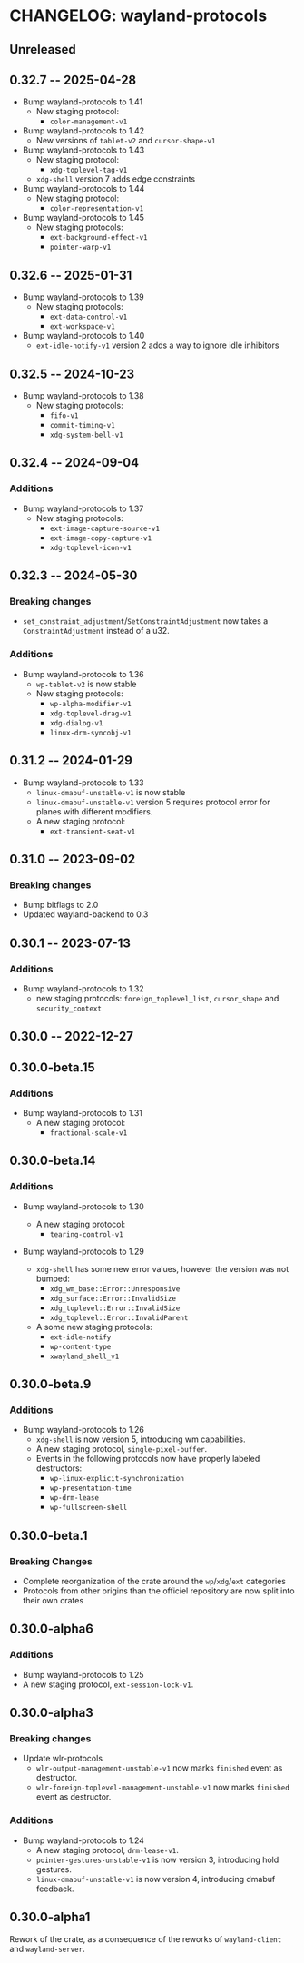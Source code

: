 # CHANGELOG: wayland-protocols

## Unreleased

## 0.32.7 -- 2025-04-28

- Bump wayland-protocols to 1.41
  - New staging protocol:
    * `color-management-v1`
- Bump wayland-protocols to 1.42
  - New versions of `tablet-v2` and `cursor-shape-v1`
- Bump wayland-protocols to 1.43
  - New staging protocol:
    * `xdg-toplevel-tag-v1`
  - `xdg-shell` version 7 adds edge constraints
- Bump wayland-protocols to 1.44
  - New staging protocol:
    * `color-representation-v1`
- Bump wayland-protocols to 1.45
  - New staging protocols:
    * `ext-background-effect-v1`
    * `pointer-warp-v1`

## 0.32.6 -- 2025-01-31

- Bump wayland-protocols to 1.39
  - New staging protocols:
    * `ext-data-control-v1`
    * `ext-workspace-v1`
- Bump wayland-protocols to 1.40
  - `ext-idle-notify-v1` version 2 adds a way to ignore idle inhibitors

## 0.32.5 -- 2024-10-23

- Bump wayland-protocols to 1.38
  - New staging protocols:
    * `fifo-v1`
    * `commit-timing-v1`
    * `xdg-system-bell-v1`

## 0.32.4 -- 2024-09-04

### Additions
- Bump wayland-protocols to 1.37
  - New staging protocols:
    * `ext-image-capture-source-v1`
    * `ext-image-copy-capture-v1`
    * `xdg-toplevel-icon-v1`

## 0.32.3 -- 2024-05-30

### Breaking changes
- `set_constraint_adjustment`/`SetConstraintAdjustment` now takes a `ConstraintAdjustment` instead of a u32.

### Additions

- Bump wayland-protocols to 1.36
  - `wp-tablet-v2` is now stable
  - New staging protocols:
    - `wp-alpha-modifier-v1`
    - `xdg-toplevel-drag-v1`
    - `xdg-dialog-v1`
    - `linux-drm-syncobj-v1`

## 0.31.2 -- 2024-01-29

- Bump wayland-protocols to 1.33
  - `linux-dmabuf-unstable-v1` is now stable
  - `linux-dmabuf-unstable-v1` version 5 requires protocol error for planes with different modifiers.
  - A new staging protocol:
    - `ext-transient-seat-v1`

## 0.31.0 -- 2023-09-02

### Breaking changes

- Bump bitflags to 2.0
- Updated wayland-backend to 0.3

## 0.30.1 -- 2023-07-13

### Additions

- Bump wayland-protocols to 1.32
  - new staging protocols: `foreign_toplevel_list`, `cursor_shape` and `security_context`

## 0.30.0 -- 2022-12-27

## 0.30.0-beta.15

### Additions

- Bump wayland-protocols to 1.31
  - A new staging protocol:
    - `fractional-scale-v1`

## 0.30.0-beta.14

### Additions

- Bump wayland-protocols to 1.30
  - A new staging protocol:
    - `tearing-control-v1`

- Bump wayland-protocols to 1.29
  - `xdg-shell` has some new error values, however the version was not bumped:
    - `xdg_wm_base::Error::Unresponsive`
    - `xdg_surface::Error::InvalidSize`
    - `xdg_toplevel::Error::InvalidSize`
    - `xdg_toplevel::Error::InvalidParent`
  - A some new staging protocols:
    - `ext-idle-notify`
    - `wp-content-type`
    - `xwayland_shell_v1`

## 0.30.0-beta.9

### Additions

- Bump wayland-protocols to 1.26
  - `xdg-shell` is now version 5, introducing wm capabilities.
  - A new staging protocol, `single-pixel-buffer`.
  - Events in the following protocols now have properly labeled destructors:
    - `wp-linux-explicit-synchronization`
    - `wp-presentation-time`
    - `wp-drm-lease`
    - `wp-fullscreen-shell`

## 0.30.0-beta.1

### Breaking Changes

- Complete reorganization of the crate around the `wp`/`xdg`/`ext` categories
- Protocols from other origins than the officiel repository are now split into their own crates

## 0.30.0-alpha6

### Additions

- Bump wayland-protocols to 1.25
- A new staging protocol, `ext-session-lock-v1`.

## 0.30.0-alpha3

### Breaking changes

- Update wlr-protocols
  - `wlr-output-management-unstable-v1` now marks `finished` event as destructor.
  - `wlr-foreign-toplevel-management-unstable-v1` now marks `finished` event as destructor.

### Additions

- Bump wayland-protocols to 1.24
  - A new staging protocol, `drm-lease-v1`.
  - `pointer-gestures-unstable-v1` is now version 3, introducing hold gestures.
  - `linux-dmabuf-unstable-v1` is now version 4, introducing dmabuf feedback.

## 0.30.0-alpha1

Rework of the crate, as a consequence of the reworks of `wayland-client` and `wayland-server`.
